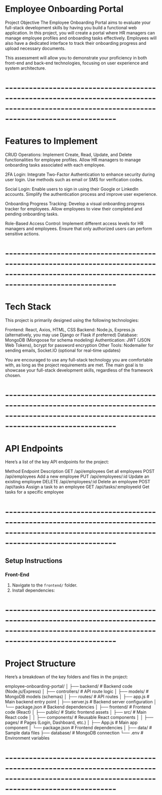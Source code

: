 # Employee Onboarding Portal
Project Objective
The Employee Onboarding Portal aims to evaluate your full-stack development skills by having you build a functional web application. In this project, you will create a portal where HR managers can manage employee profiles and onboarding tasks effectively. Employees will also have a dedicated interface to track their onboarding progress and upload necessary documents.

This assessment will allow you to demonstrate your proficiency in both front-end and back-end technologies, focusing on user experience and system architecture.

# ----------------------------------------------------------------------------------------------------------------------------------------------

# Features to Implement
CRUD Operations:
Implement Create, Read, Update, and Delete functionalities for employee profiles.
Allow HR managers to manage onboarding tasks associated with each employee.

2FA Login:
Integrate Two-Factor Authentication to enhance security during user login.
Use methods such as email or SMS for verification codes.

Social Login:
Enable users to sign in using their Google or LinkedIn accounts.
Simplify the authentication process and improve user experience.

Onboarding Progress Tracking:
Develop a visual onboarding progress tracker for employees.
Allow employees to view their completed and pending onboarding tasks.

Role-Based Access Control:
Implement different access levels for HR managers and employees.
Ensure that only authorized users can perform sensitive actions.

# ----------------------------------------------------------------------------------------------------------------------------------------------

# Tech Stack
This project is primarily designed using the following technologies:

Frontend: React, Axios, HTML, CSS
Backend: Node.js, Express.js (alternatively, you may use Django or Flask if preferred)
Database: MongoDB (Mongoose for schema modeling)
Authentication: JWT (JSON Web Tokens), bcrypt for password encryption
Other Tools: Nodemailer for sending emails, Socket.IO (optional for real-time updates)

You are encouraged to use any full-stack technology you are comfortable with, as long as the project requirements are met. The main goal is to showcase your full-stack development skills, regardless of the framework chosen.

# ----------------------------------------------------------------------------------------------------------------------------------------------

# API Endpoints
Here’s a list of the key API endpoints for the project:

Method	Endpoint	Description
GET	/api/employees	Get all employees
POST	/api/employees	Add a new employee
PUT	/api/employees/:id	Update an existing employee
DELETE	/api/employees/:id	Delete an employee
POST	/api/tasks	Assign a task to an employee
GET	/api/tasks/:employeeId	Get tasks for a specific employee

# ----------------------------------------------------------------------------------------------------------------------------------------------

## Setup Instructions

### Front-End
1. Navigate to the `frontend/` folder.
2. Install dependencies:

# ----------------------------------------------------------------------------------------------------------------------------------------------

# Project Structure
Here’s a breakdown of the key folders and files in the project:

employee-onboarding-portal/
│
├── backend/                  # Backend code (Node.js/Express)
│   ├── controllers/          # API route logic
│   ├── models/               # MongoDB models (schemas)
│   ├── routes/               # API routes
│   ├── app.js                # Main backend entry point
│   ├── server.js             # Backend server configuration
│   └── package.json          # Backend dependencies
│
├── frontend/                 # Frontend code (React)
│   ├── public/               # Static frontend assets
│   ├── src/                  # Main React code
│   │   ├── components/       # Reusable React components
│   │   ├── pages/            # Pages (Login, Dashboard, etc.)
│   ├── App.js                # Main app component
│   └── package.json          # Frontend dependencies
│
├── data/                     # Sample data files
├── database/                 # MongoDB connection
└── .env                      # Environment variables


# ----------------------------------------------------------------------------------------------------------------------------------------------